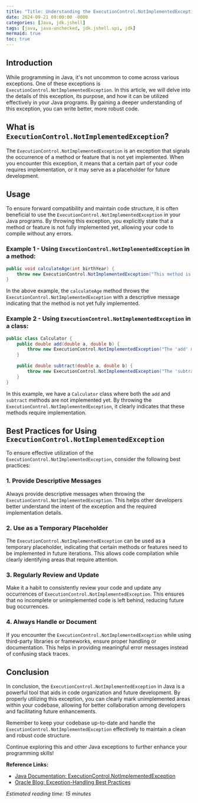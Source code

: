 ```yaml
---
title: "Title: Understanding the ExecutionControl.NotImplementedException in Java - A Comprehensive Guide"
date: 2024-09-21 09:00:00 -0000
categories: [Java, jdk.jshell]
tags: [java, java-unchecked, jdk.jshell.spi, jdk]
mermaid: true
toc: true
---
```



## Introduction
While programming in Java, it's not uncommon to come across various exceptions. One of these exceptions is `ExecutionControl.NotImplementedException`. In this article, we will delve into the details of this exception, its purpose, and how it can be utilized effectively in your Java programs. By gaining a deeper understanding of this exception, you can write better, more robust code.

## What is `ExecutionControl.NotImplementedException`?
The `ExecutionControl.NotImplementedException` is an exception that signals the occurrence of a method or feature that is not yet implemented. When you encounter this exception, it means that a certain part of your code requires implementation, or it may serve as a placeholder for future development.

## Usage
To ensure forward compatibility and maintain code structure, it is often beneficial to use the `ExecutionControl.NotImplementedException` in your Java programs. By throwing this exception, you explicitly state that a method or feature is not fully implemented yet, allowing your code to compile without any errors.

### Example 1 - Using `ExecutionControl.NotImplementedException` in a method:
```java
public void calculateAge(int birthYear) {
    throw new ExecutionControl.NotImplementedException("This method is not yet implemented");
}
```

In the above example, the `calculateAge` method throws the `ExecutionControl.NotImplementedException` with a descriptive message indicating that the method is not yet fully implemented.

### Example 2 - Using `ExecutionControl.NotImplementedException` in a class:
```java
public class Calculator {
    public double add(double a, double b) {
        throw new ExecutionControl.NotImplementedException("The 'add' method is not yet implemented");
    }
    
    public double subtract(double a, double b) {
        throw new ExecutionControl.NotImplementedException("The 'subtract' method is not yet implemented");
    }
}
```

In this example, we have a `Calculator` class where both the `add` and `subtract` methods are not implemented yet. By throwing the `ExecutionControl.NotImplementedException`, it clearly indicates that these methods require implementation.

## Best Practices for Using `ExecutionControl.NotImplementedException`
To ensure effective utilization of the `ExecutionControl.NotImplementedException`, consider the following best practices:

### 1. Provide Descriptive Messages
Always provide descriptive messages when throwing the `ExecutionControl.NotImplementedException`. This helps other developers better understand the intent of the exception and the required implementation details.

### 2. Use as a Temporary Placeholder
The `ExecutionControl.NotImplementedException` can be used as a temporary placeholder, indicating that certain methods or features need to be implemented in future iterations. This allows code compilation while clearly identifying areas that require attention.

### 3. Regularly Review and Update
Make it a habit to consistently review your code and update any occurrences of `ExecutionControl.NotImplementedException`. This ensures that no incomplete or unimplemented code is left behind, reducing future bug occurrences.

### 4. Always Handle or Document
If you encounter the `ExecutionControl.NotImplementedException` while using third-party libraries or frameworks, ensure proper handling or documentation. This helps in providing meaningful error messages instead of confusing stack traces.

## Conclusion
In conclusion, the `ExecutionControl.NotImplementedException` in Java is a powerful tool that aids in code organization and future development. By properly utilizing this exception, you can clearly mark unimplemented areas within your codebase, allowing for better collaboration among developers and facilitating future enhancements.

Remember to keep your codebase up-to-date and handle the `ExecutionControl.NotImplementedException` effectively to maintain a clean and robust code structure.

Continue exploring this and other Java exceptions to further enhance your programming skills!

**Reference Links:**
- [Java Documentation: ExecutionControl.NotImplementedException](https://docs.oracle.com/en/java/javase/15/docs/api/java.instrument/java/lang/invoke/ExecutionControl.NotImplementedException.html)
- [Oracle Blog: Exception-Handling Best Practices](https://blogs.oracle.com/javamagazine/exception-handling-best-practices)

*Estimated reading time: 15 minutes*